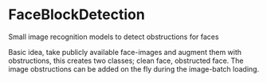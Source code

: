 # FaceBlockDetection
Small image recognition models to detect obstructions for faces

Basic idea, take publicly available face-images and augment them with obstructions, this creates
two classes; clean face, obstructed face. The image obstructions can be added on the fly during the 
image-batch loading.
